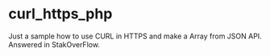 # curl_https_php

Just a sample how to use CURL in HTTPS and make a Array from JSON API. Answered in StakOverFlow.
